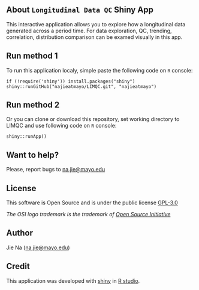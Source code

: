 ## About `Longitudinal Data QC` Shiny App


This interactive application allows you to explore how a longitudinal data generated across a period time. For data exploration, QC, trending, correlation, distribution comparison can be examed visually in this app.

## Run method 1

To run this application localy, simple paste the following code on `R` console: 

```{r} 
if (!require('shiny')) install.packages("shiny")
shiny::runGitHub("najieatmayo/LIMQC.git", "najieatmayo")
```

## Run method 2

Or you can clone or download this repository, set working directory to LIMQC and use following code on `R` console:

```{r} 
shiny::runApp()
```
## Want to help?

Please, report bugs to na.jie@mayo.edu


## License

This software is Open Source and is under the public license [GPL-3.0](http://www.gnu.org/licenses/gpl-3.0.en.html)

_The OSI logo trademark is the trademark of [Open Source Initiative](http://opensource.org/)_

## Author

Jie Na (na.jie@mayo.edu)

## Credit

This application was developed with [shiny](http://shiny.rstudio.com/) in 
[R studio](https://www.rstudio.com/).
